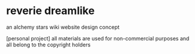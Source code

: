 # reverie dreamlike
an alchemy stars wiki website design concept

[personal project]
all materials are used for non-commercial purposes and all belong to the copyright holders
